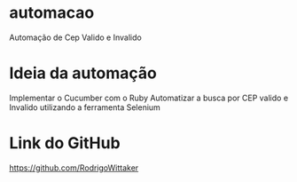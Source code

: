# automacao

Automação de Cep Valido e Invalido

# Ideia da automação

Implementar o Cucumber com o Ruby
Automatizar a busca por CEP valido e Invalido utilizando a ferramenta Selenium

# Link do GitHub
https://github.com/RodrigoWittaker